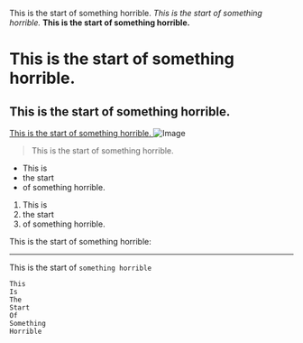 This is the start of something horrible.
*This is the start of something horrible.*
**This is the start of something horrible.**
# This is the start of something horrible.
## This is the start of something horrible.
[This is the start of something horrible.
]([http://a.com](https://2019.makemepulse.com/)https://2019.makemepulse.com/)	
![Image](popperson.png)
>This is the start of something horrible.
* This is 
* the start 
* of something horrible.

1. This is 
2. the start 
3. of something horrible.

This is the start of something horrible:

---

This is the start of `something horrible`

```
This
Is
The
Start
Of
Something
Horrible
```
